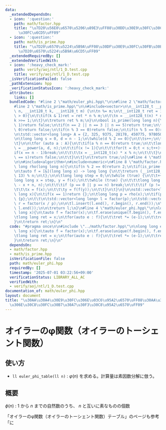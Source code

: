 ```yaml
---
data:
  _extendedDependsOn:
  - icon: ':question:'
    path: math/factor.hpp
    title: "\u7D20\u56E0\u6570\u5206\u89E3\uFF08\u30DD\u30E9\u30FC\u30C9\u30FB\u30ED\
      \u30FC\u6CD5\uFF09"
  - icon: ':question:'
    path: math/is_prime.hpp
    title: "\u7D20\u6570\u5224\u5B9A\uFF08\u30DF\u30E9\u30FC\u30FB\u30E9\u30D3\u30F3\
      \u7D20\u6570\u5224\u5B9A\u6CD5\uFF09"
  _extendedRequiredBy: []
  _extendedVerifiedWith:
  - icon: ':heavy_check_mark:'
    path: verify/aoj/ntl/1_D.test.cpp
    title: verify/aoj/ntl/1_D.test.cpp
  _isVerificationFailed: false
  _pathExtension: hpp
  _verificationStatusIcon: ':heavy_check_mark:'
  attributes:
    links: []
  bundledCode: "#line 2 \"math/euler_phi.hpp\"\n\n#line 2 \"math/factor.hpp\"\n\n\
    #line 2 \"math/is_prime.hpp\"\n\n#include<vector>\n\n__int128_t __power(__int128_t\
    \ n, __int128_t k, __int128_t m) {\n\tn %= m;\n\t__int128_t ret = 1;\n\twhile(k\
    \ > 0){\n\t\tif(k & 1)ret = ret * n % m;\n\t\tn = __int128_t(n) * n % m;\n\t\t\
    k >>= 1;\n\t}\n\treturn ret % m;\n}\n\nbool is_prime(long long n){\n\tif(n <=\
    \ 1)return false;\n\tif(n == 2 || n == 3 || n == 5)return true;\n\tif(n % 2 ==\
    \ 0)return false;\n\tif(n % 3 == 0)return false;\n\tif(n % 5 == 0)return false;\n\
    \n\tstd::vector<long long> A = {2, 325, 9375, 28178, 450775, 9780504, 1795265022};\n\
    \n\tlong long s = 0, d = n - 1;\n\twhile(d % 2 == 0){\n\t\ts++;\n\t\td >>= 1;\n\
    \t}\n\n\tfor (auto a : A){\n\t\tif(a % n == 0)return true;\n\t\tlong long t, x\
    \ = __power(a, d, n);\n\t\tif(x != 1){\n\t\t\tfor(t = 0;t < s;t++){\n\t\t\t\t\
    if(x == n - 1)break;\n\t\t\t\tx = __int128_t(x) * x % n;\n\t\t\t}\n\t\t\tif(t\
    \ == s)return false;\n\t\t}\n\t}\n\treturn true;\n}\n#line 4 \"math/factor.hpp\"\
    \n\n#include<algorithm>\n#include<numeric>\n#line 8 \"math/factor.hpp\"\n\nlong\
    \ long rho(long long n){\n\tif(n % 2 == 0)return 2;\n\tif(is_prime(n))return n;\n\
    \n\tauto f = [&](long long x) -> long long {\n\t\treturn (__int128_t(x) * x +\
    \ 13) % n;\n\t};\n\n\tlong long step = 0;\n\twhile (true) {\n\t\t++step;\n\t\t\
    long long x = step, y = f(x);\n\t\twhile (true) {\n\t\t\tlong long p = std::gcd(y\
    \ - x + n, n);\n\t\t\tif (p == 0 || p == n) break;\n\t\t\tif (p != 1) return p;\n\
    \t\t\tx = f(x);\n\t\t\ty = f(f(y));\n\t\t}\n\t}\n}\n\nstd::vector<long long> factor(long\
    \ long x){\n\tif(x == 1)return {};\n\tlong long p = rho(x);\n\tif(p == x) return\
    \ {p};\n\t\t\n\tstd::vector<long long> l = factor(p);\n\tstd::vector<long long>\
    \ r = factor(x / p);\n\n\tl.insert(l.end(), r.begin(), r.end());\n\tstd::sort(l.begin(),\
    \ l.end());\n\n\treturn l;\n}\n#line 4 \"math/euler_phi.hpp\"\n\nlong long euler_phi(long\
    \ long x){\n\tauto f = factor(x);\n\tf.erase(unique(f.begin(), f.end()),f.end());\n\
    \tlong long ret = x;\n\tfor(auto e : f){\n\t\tret *= (e-1);\n\t\tret /= e;\n\t\
    }\n\treturn ret;\n}\n"
  code: "#pragma once\n\n#include \"../math/factor.hpp\"\n\nlong long euler_phi(long\
    \ long x){\n\tauto f = factor(x);\n\tf.erase(unique(f.begin(), f.end()),f.end());\n\
    \tlong long ret = x;\n\tfor(auto e : f){\n\t\tret *= (e-1);\n\t\tret /= e;\n\t\
    }\n\treturn ret;\n}\n"
  dependsOn:
  - math/factor.hpp
  - math/is_prime.hpp
  isVerificationFile: false
  path: math/euler_phi.hpp
  requiredBy: []
  timestamp: '2025-07-01 03:22:56+09:00'
  verificationStatus: LIBRARY_ALL_AC
  verifiedWith:
  - verify/aoj/ntl/1_D.test.cpp
documentation_of: math/euler_phi.hpp
layout: document
title: "\u30AA\u30A4\u30E9\u30FC\u306E\u03C6\u95A2\u6570\uFF08\u30AA\u30A4\u30E9\u30FC\
  \u306E\u30C8\u30FC\u30B7\u30A7\u30F3\u30C8\u95A2\u6570\uFF09"
---
```


# オイラーのφ関数（オイラーのトーシェント関数）

## 使い方

- ``ll euler_phi_table(ll n)`` : $φ(n)$ を求める。計算量は素因数分解に倣う。

## 概要

$\phi(n)$ : $1$ から $n$ までの自然数のうち、 $n$ と互いに素なものの個数

「オイラーのφ関数（オイラーのトーシェント関数）テーブル」のページも参考「に
